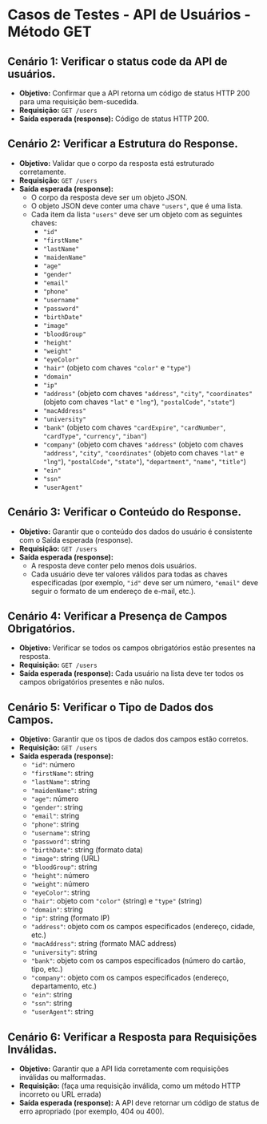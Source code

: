 # Casos de Testes - API de Usuários - Método GET


## Cenário 1: Verificar o status code da API de usuários.
- **Objetivo:** Confirmar que a API retorna um código de status HTTP 200 para uma requisição bem-sucedida.
- **Requisição:** `GET /users`
- **Saída esperada (response):** Código de status HTTP 200.

## Cenário 2: Verificar a Estrutura do Response.
- **Objetivo:** Validar que o corpo da resposta está estruturado corretamente.
- **Requisição:** `GET /users`
- **Saída esperada (response):**
    - O corpo da resposta deve ser um objeto JSON.
    - O objeto JSON deve conter uma chave `"users"`, que é uma lista.
    - Cada item da lista `"users"` deve ser um objeto com as seguintes chaves:
        - `"id"`
        - `"firstName"`
        - `"lastName"`
        - `"maidenName"`
        - `"age"`
        - `"gender"`
        - `"email"`
        - `"phone"`
        - `"username"`
        - `"password"`
        - `"birthDate"`
        - `"image"`
        - `"bloodGroup"`
        - `"height"`
        - `"weight"`
        - `"eyeColor"`
        - `"hair"` (objeto com chaves `"color"` e `"type"`)
        - `"domain"`
        - `"ip"`
        - `"address"` (objeto com chaves `"address"`, `"city"`, `"coordinates"` (objeto com chaves `"lat"` e `"lng"`), `"postalCode"`, `"state"`)
        - `"macAddress"`
        - `"university"`
        - `"bank"` (objeto com chaves `"cardExpire"`, `"cardNumber"`, `"cardType"`, `"currency"`, `"iban"`)
        - `"company"` (objeto com chaves `"address"` (objeto com chaves `"address"`, `"city"`, `"coordinates"` (objeto com chaves `"lat"` e `"lng"`), `"postalCode"`, `"state"`), `"department"`, `"name"`, `"title"`)
        - `"ein"`
        - `"ssn"`
        - `"userAgent"`


## Cenário 3: Verificar o Conteúdo do Response.
- **Objetivo:** Garantir que o conteúdo dos dados do usuário é consistente com o Saída esperada (response).
- **Requisição:** `GET /users`
- **Saída esperada (response):**
    - A resposta deve conter pelo menos dois usuários.
    - Cada usuário deve ter valores válidos para todas as chaves especificadas (por exemplo, `"id"` deve ser um número, `"email"` deve seguir o formato de um endereço de e-mail, etc.).

## Cenário 4: Verificar a Presença de Campos Obrigatórios.
- **Objetivo:** Verificar se todos os campos obrigatórios estão presentes na resposta.
- **Requisição:** `GET /users`
- **Saída esperada (response):** Cada usuário na lista deve ter todos os campos obrigatórios presentes e não nulos.

## Cenário 5: Verificar o Tipo de Dados dos Campos.
- **Objetivo:** Garantir que os tipos de dados dos campos estão corretos.
- **Requisição:** `GET /users`
- **Saída esperada (response):**
    - `"id"`: número
    - `"firstName"`: string
    - `"lastName"`: string
    - `"maidenName"`: string
    - `"age"`: número
    - `"gender"`: string
    - `"email"`: string
    - `"phone"`: string
    - `"username"`: string
    - `"password"`: string
    - `"birthDate"`: string (formato data)
    - `"image"`: string (URL)
    - `"bloodGroup"`: string
    - `"height"`: número
    - `"weight"`: número
    - `"eyeColor"`: string
    - `"hair"`: objeto com `"color"` (string) e `"type"` (string)
    - `"domain"`: string
    - `"ip"`: string (formato IP)
    - `"address"`: objeto com os campos especificados (endereço, cidade, etc.)
    - `"macAddress"`: string (formato MAC address)
    - `"university"`: string
    - `"bank"`: objeto com os campos especificados (número do cartão, tipo, etc.)
    - `"company"`: objeto com os campos especificados (endereço, departamento, etc.)
    - `"ein"`: string
    - `"ssn"`: string
    - `"userAgent"`: string


## Cenário 6: Verificar a Resposta para Requisições Inválidas.
- **Objetivo:** Garantir que a API lida corretamente com requisições inválidas ou malformadas.
- **Requisição:** (faça uma requisição inválida, como um método HTTP incorreto ou URL errada)
- **Saída esperada (response):** A API deve retornar um código de status de erro apropriado (por exemplo, 404 ou 400).